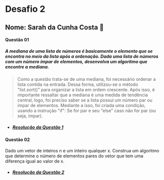 # Desafio 2
## Nome: Sarah da Cunha Costa 🌸
#### Questão 01
##### A mediana de uma lista de números é basicamente o elemento que se encontra no meio da lista após a ordenação. Dada uma lista de números com um número ímpar de elementos, desenvolva um algoritmo que encontre a mediana.
> Como a questão trata-se de uma mediana, foi necessário ordenar a lista contida na entrada. Dessa forma, utilizou-se o método "list.sort()" para organizar a lista em ordem crescente. Após isso, é importante ressaltar que a mediana é uma medida de tendência central, logo, foi preciso saber se a lista possui um número par ou ímpar de elementos. Mediante a isso, foi criada uma condição, usando a instrução "if": Se for par e seu "else" caso não for par (ou seja, ímpar).
* ##### [**Resolução da Questão 1**](https://replit.com/join/nhldiglpzo-sarahcosta2)
#### Questão 02
Dado um vetor de inteiros n e um inteiro qualquer x. Construa um algoritmo que determine o número de elementos pares do vetor que tem uma diferença igual ao valor de x.
* ##### [**Resolução da Questão 2**](https://replit.com/join/zpbdxmzkxu-sarahcosta2)
